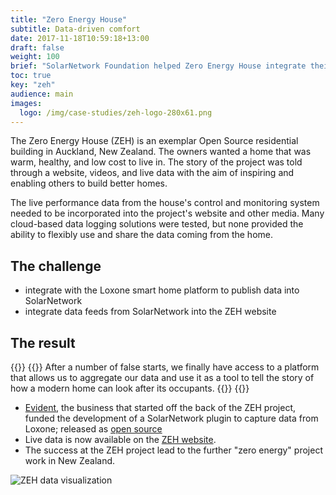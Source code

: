 ```yaml
---
title: "Zero Energy House"
subtitle: Data-driven comfort
date: 2017-11-18T10:59:18+13:00
draft: false
weight: 100
brief: "SolarNetwork Foundation helped Zero Energy House integrate their building management system with SolarNetwork to enable real-time sharing of the house's energy environment."
toc: true
key: "zeh"
audience: main
images:
  logo: /img/case-studies/zeh-logo-280x61.png
---
```

The Zero Energy House (ZEH) is an exemplar Open Source residential building in Auckland, New
Zealand. The owners wanted a home that was warm, healthy, and low cost to live in. The story of the
project was told through a website, videos, and live data with the aim of inspiring and enabling
others to build better homes.

The live performance data from the house's control and monitoring system needed to be incorporated
into the project's website and other media. Many cloud-based data logging solutions were tested, but
none provided the ability to flexibly use and share the data coming from the home.

## The challenge

 * integrate with the Loxone smart home platform to publish data into SolarNetwork
 * integrate data feeds from SolarNetwork into the ZEH website

## The result

{{<quote-bar>}}
{{<quote url="https://zeroenergyhouse.co.nz/" cite="Shay Brazier, ZEH owner">}}
After a number of false starts, we finally have access to a platform that allows us to aggregate our
data and use it as a tool to tell the story of how a modern home can look after its occupants.
{{</quote>}}
{{</quote-bar>}}

 * [Evident](https://www.evident.co.nz/), the business that started off the back of the ZEH project,
   funded the development of a SolarNetwork plugin to capture data from Loxone; released as
   [open source](https://github.com/evidentlimited/solarnetwork-loxone/)
 * Live data is now available on the
   [ZEH website](https://zeroenergyhouse.co.nz/energy/).
 * The success at the ZEH project lead to the further "zero energy" project work in New Zealand.

![ZEH data visualization](/img/case-studies/zeh-website-data-840x318.png)
